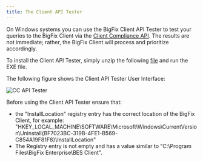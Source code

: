 ```yaml
---
title: The Client API Tester 
---
```


On Windows systems you can use the BigFix Client API Tester to test your queries to the BigFix Client via the [Client Compliance API](/other/cc-api/). The results are not immediate; rather, the BigFix Client will process and prioritize accordingly. 

To install the Client API Tester, simply unzip the following [file](http://support.bigfix.com/labs/downloads/bes_client_api_tester_7.2.5.22_20100525_02.zip) and run the EXE file.

The following figure shows the Client API Tester User Interface:

![CC API Tester](/static/img/cc_api_tester.png) 

Before using the Client API Tester ensure that:
- the "InstallLocation" registry entry has the correct location of the BigFix Client, for example:
"HKEY_LOCAL_MACHINE\SOFTWARE\Microsoft\Windows\CurrentVersion\Uninstall\{BF7023BC-319B-4FE1-B569-C854A19F81F8}\InstallLocation"
- The Registry entry is not empty and has a value similar to "C:\Program Files\BigFix Enterprise\BES Client".
